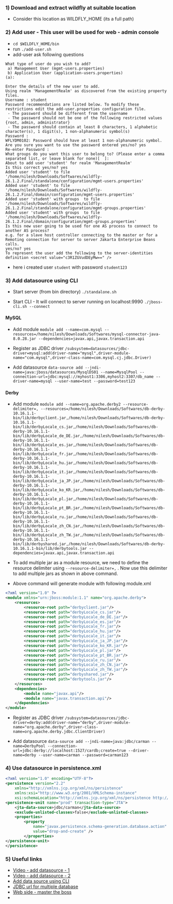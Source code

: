 ### 1) Download and extract wildfly at suitable location
- Consider this location as WILDFLY_HOME (its a full path)

### 2) Add user - This user will be used for web - admin console
- `cd $WILDFLY_HOME/bin`
- run `./add-user.sh`
- add-user ask following questions
``` text
What type of user do you wish to add? 
 a) Management User (mgmt-users.properties) 
 b) Application User (application-users.properties)
(a):  

Enter the details of the new user to add.
Using realm 'ManagementRealm' as discovered from the existing property files.
Username : student
Password recommendations are listed below. To modify these restrictions edit the add-user.properties configuration file.
 - The password should be different from the username
 - The password should not be one of the following restricted values {root, admin, administrator}
 - The password should contain at least 8 characters, 1 alphabetic character(s), 1 digit(s), 1 non-alphanumeric symbol(s)
Password : 
WFLYDM0102: Password should have at least 1 non-alphanumeric symbol.
Are you sure you want to use the password entered yes/no? yes
Re-enter Password : 
What groups do you want this user to belong to? (Please enter a comma separated list, or leave blank for none)[  ]: 
About to add user 'student' for realm 'ManagementRealm'
Is this correct yes/no? yes
Added user 'student' to file '/home/nilesh/Downloads/Softwares/wildfly-26.1.2.Final/standalone/configuration/mgmt-users.properties'
Added user 'student' to file '/home/nilesh/Downloads/Softwares/wildfly-26.1.2.Final/domain/configuration/mgmt-users.properties'
Added user 'student' with groups  to file '/home/nilesh/Downloads/Softwares/wildfly-26.1.2.Final/standalone/configuration/mgmt-groups.properties'
Added user 'student' with groups  to file '/home/nilesh/Downloads/Softwares/wildfly-26.1.2.Final/domain/configuration/mgmt-groups.properties'
Is this new user going to be used for one AS process to connect to another AS process? 
e.g. for a slave host controller connecting to the master or for a Remoting connection for server to server Jakarta Enterprise Beans calls.
yes/no? yes
To represent the user add the following to the server-identities definition <secret value="c3R1ZGVudDEyMw==" />
```
- here i created user `student` with password `student123`

### 3) Add datasource using CLI
- Start server (from bin directory)
	`./standalone.sh`

- Start CLI - It will connect to server running on localhost:9990
	`./jboss-cli.sh --connect`

#### MySQL

- Add module 
	`module add --name=com.mysql --resources=/home/nilesh/Downloads/Softwares/mysql-connector-java-8.0.28.jar --dependencies=javax.api,javax.transaction.api`

- Register as JDBC driver
	`/subsystem=datasources/jdbc-driver=mysql:add(driver-name="mysql",driver-module-name="com.mysql",driver-class-name=com.mysql.cj.jdbc.Driver)`

- Add datasource
	`data-source add --jndi-name=java:jboss/datasources/MysqlDS01 --name=MysqlPool --connection-url=jdbc:mysql://myhost1:3306,myhost2:3307/db_name --driver-name=mysql --user-name=test --password=test123`

#### Derby

- Add module 
	`module add --name=org.apache.derby2 --resource-delimiter=, --resources=/home/nilesh/Downloads/Softwares/db-derby-10.16.1.1-bin/lib/derbyclient.jar,/home/nilesh/Downloads/Softwares/db-derby-10.16.1.1-bin/lib/derbyLocale_cs.jar,/home/nilesh/Downloads/Softwares/db-derby-10.16.1.1-bin/lib/derbyLocale_de_DE.jar,/home/nilesh/Downloads/Softwares/db-derby-10.16.1.1-bin/lib/derbyLocale_es.jar,/home/nilesh/Downloads/Softwares/db-derby-10.16.1.1-bin/lib/derbyLocale_fr.jar,/home/nilesh/Downloads/Softwares/db-derby-10.16.1.1-bin/lib/derbyLocale_hu.jar,/home/nilesh/Downloads/Softwares/db-derby-10.16.1.1-bin/lib/derbyLocale_it.jar,/home/nilesh/Downloads/Softwares/db-derby-10.16.1.1-bin/lib/derbyLocale_ja_JP.jar,/home/nilesh/Downloads/Softwares/db-derby-10.16.1.1-bin/lib/derbyLocale_ko_KR.jar,/home/nilesh/Downloads/Softwares/db-derby-10.16.1.1-bin/lib/derbyLocale_pl.jar,/home/nilesh/Downloads/Softwares/db-derby-10.16.1.1-bin/lib/derbyLocale_pt_BR.jar,/home/nilesh/Downloads/Softwares/db-derby-10.16.1.1-bin/lib/derbyLocale_ru.jar,/home/nilesh/Downloads/Softwares/db-derby-10.16.1.1-bin/lib/derbyLocale_zh_CN.jar,/home/nilesh/Downloads/Softwares/db-derby-10.16.1.1-bin/lib/derbyLocale_zh_TW.jar,/home/nilesh/Downloads/Softwares/db-derby-10.16.1.1-bin/lib/derbyshared.jar,/home/nilesh/Downloads/Softwares/db-derby-10.16.1.1-bin/lib/derbytools.jar --dependencies=javax.api,javax.transaction.api`

- To add multiple jar as a module resource, we need to define the resource delimiter using `--resource-delimiter=,` . Now use this delimiter to add multiple jars as shown in above command.
- Above command will generate module with following module.xml
``` xml
<?xml version="1.0" ?>
<module xmlns="urn:jboss:module:1.1" name="org.apache.derby">
    <resources>
        <resource-root path="derbyclient.jar"/>
        <resource-root path="derbyLocale_cs.jar"/>
        <resource-root path="derbyLocale_de_DE.jar"/>
        <resource-root path="derbyLocale_es.jar"/>
        <resource-root path="derbyLocale_fr.jar"/>
        <resource-root path="derbyLocale_hu.jar"/>
        <resource-root path="derbyLocale_it.jar"/>
        <resource-root path="derbyLocale_ja_JP.jar"/>
        <resource-root path="derbyLocale_ko_KR.jar"/>
        <resource-root path="derbyLocale_pl.jar"/>
        <resource-root path="derbyLocale_pt_BR.jar"/>
        <resource-root path="derbyLocale_ru.jar"/>
        <resource-root path="derbyLocale_zh_CN.jar"/>
        <resource-root path="derbyLocale_zh_TW.jar"/>
        <resource-root path="derbyshared.jar"/>
        <resource-root path="derbytools.jar"/>
    </resources>
    <dependencies>
        <module name="javax.api"/>
        <module name="javax.transaction.api"/>
    </dependencies>
</module>
```
- Register as JDBC driver
	`/subsystem=datasources/jdbc-driver=derby:add(driver-name="derby",driver-module-name="org.apache.derby",driver-class-name=org.apache.derby.jdbc.ClientDriver)`

- Add datasource
	`data-source add --jndi-name=java:jdbc/carman --name=DerbyPool --connection-url=jdbc:derby://localhost:1527/cardb;create=true --driver-name=derby --user-name=carman --password=carman123`

### 4) Use datasource in persistence.xml
``` xml
<?xml version="1.0" encoding="UTF-8"?>
<persistence version="2.2"
	xmlns="http://xmlns.jcp.org/xml/ns/persistence"
	xmlns:xsi="http://www.w3.org/2001/XMLSchema-instance"
	xsi:schemaLocation="http://xmlns.jcp.org/xml/ns/persistence http://xmlns.jcp.org/xml/ns/persistence/persistence_2_2.xsd">
<persistence-unit name="prod" transaction-type="JTA">
	<jta-data-source>jdbc/carman</jta-data-source>
	<exclude-unlisted-classes>false</exclude-unlisted-classes>
	<properties>
		<property
			name="javax.persistence.schema-generation.database.action"
			value="drop-and-create" />
		</properties>
</persistence-unit>
</persistence>
```

### 5) Useful links
- [Video - add datasource - 1](https://www.youtube.com/watch?v=I8t1TLSeEBw)
- [Video - add datasource - 2](https://www.youtube.com/watch?v=xSHXMcRsF0A)
- [Add data source using CLI](http://www.mastertheboss.com/jbossas/jboss-datasource/how-to-configure-a-datasource-with-jboss-7/)
- [JDBC url for multiple database](https://www.baeldung.com/java-jdbc-url-format)
- [Web side - master the boss](http://www.mastertheboss.com/)
- 
